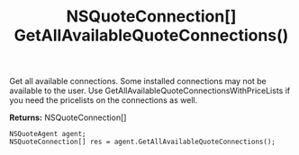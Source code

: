 ﻿---
uid: crmscript_ref_NSQuoteAgent_GetAllAvailableQuoteConnections
title: NSQuoteConnection[] GetAllAvailableQuoteConnections()
intellisense: NSQuoteAgent.GetAllAvailableQuoteConnections
keywords: NSQuoteAgent, GetAllAvailableQuoteConnections
so.topic: reference
---

Get all available connections. Some installed connections may not be available to the user. Use GetAllAvailableQuoteConnectionsWithPriceLists if you need the pricelists on the connections as well.


**Returns:** NSQuoteConnection[]

```crmscript
NSQuoteAgent agent;
NSQuoteConnection[] res = agent.GetAllAvailableQuoteConnections();
```

